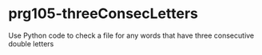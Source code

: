 # prg105-threeConsecLetters
Use Python code to check a file for any words that have three consecutive double letters
